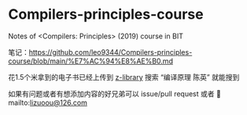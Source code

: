 # Compilers-principles-course
Notes of &lt;Compilers: Principles> (2019) course in BIT

笔记：https://github.com/leo9344/Compilers-principles-course/blob/main/%E7%AC%94%E8%AE%B0.md

花1.5个米拿到的电子书已经上传到 [z-library](https://zh.au1lib.org/book/21065606/2c6e7b) 搜索 “编译原理 陈英” 就能搜到

如果有问题或者有想添加内容的好兄弟可以 issue/pull request 或者 📧mailto:lizuoou@126.com

